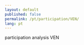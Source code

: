 ```yaml
---
layout: default
published: false
permalink: /pt/participation/VEN/
lang: pt
---
```


participation analysis VEN

